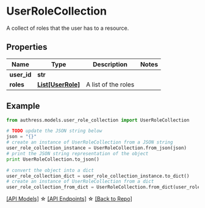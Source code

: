 # UserRoleCollection

A collect of roles that the user has to a resource.

## Properties
Name | Type | Description | Notes
------------ | ------------- | ------------- | -------------
**user_id** | **str** |  | 
**roles** | [**List[UserRole]**](UserRole.md) | A list of the roles | 

## Example

```python
from authress.models.user_role_collection import UserRoleCollection

# TODO update the JSON string below
json = "{}"
# create an instance of UserRoleCollection from a JSON string
user_role_collection_instance = UserRoleCollection.from_json(json)
# print the JSON string representation of the object
print UserRoleCollection.to_json()

# convert the object into a dict
user_role_collection_dict = user_role_collection_instance.to_dict()
# create an instance of UserRoleCollection from a dict
user_role_collection_from_dict = UserRoleCollection.from_dict(user_role_collection_dict)
```
[[API Models]](./README.md#documentation-for-models) ☆ [[API Endpoints]](./README.md#documentation-for-api-endpoints) ☆ [[Back to Repo]](../README.md)


